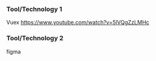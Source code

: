 ### Tool/Technology 1

Vuex https://www.youtube.com/watch?v=5lVQgZzLMHc

### Tool/Technology 2

figma
